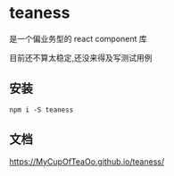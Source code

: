 # teaness


是一个偏业务型的 react component 库

目前还不算太稳定,还没来得及写测试用例

## 安装

`npm i -S teaness`

## 文档

https://MyCupOfTeaOo.github.io/teaness/